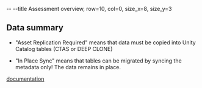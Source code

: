 -- --title Assessment overview, row=10, col=0, size_x=8, size_y=3

## Data summary

- "Asset Replication Required" means that data must be copied into Unity Catalog tables (CTAS or DEEP CLONE)

- "In Place Sync" means that tables can be migrated by syncing the metadata only! The data remains in place.

[documentation](https://github.com/databrickslabs/ucx/blob/main/docs/assessment.md)
